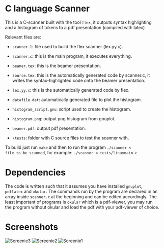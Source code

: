 # C language Scanner

This is a C-scanner built with the tool `flex`, it outputs syntax highlighting and a histogram of tokens to a pdf presentation (compiled with latex)

Relevant files are:

*  `scanner.l`: file used to build the flex scanner (lex.yy.c).

*  `scanner.c`: this is the main program, it executes everything.

*  `beamer.tex`: this is the beamer presentation.

*  `source.tex`: this is the automatically generated code by scanner.c, it writes the syntax-highlighted code onto the beamer presentation.

*  `lex.yy.c`: this is the automatically generated code by flex.

*  `datafile.dat`: automatically generated file to plot the histogram.

*  `histogram_script.gnu`: script used to create the histogram.

*  `histogram.png`: output png histogram from gnuplot.

*  `beamer.pdf`: output pdf presentation.

*  `\tests`: folder with C source files to test the scanner with.

To build just run `make` and then to run the program `./scanner < file_to_be_scanned`, for example: `./scanner < tests/linuxmain.c`

# Dependencies

The code is written such that it assumes you have installed `gnuplot`, `pdflatex` and `okular`. The commands run by the program are declared in an array inside `scanner.c` at the beginning and can be edited accordingly.
The least important of programs is `okular` which is a pdf-viewer, you may run the program without okular and load the pdf with your pdf-viewer of choice.

# Screenshots

![Screenie3](https://i.imgur.com/Nbmbx5E.png)
![Screenie2](https://i.imgur.com/oF1HXJF.png)
![Screenie1](https://i.imgur.com/SwqEzSw.png)
